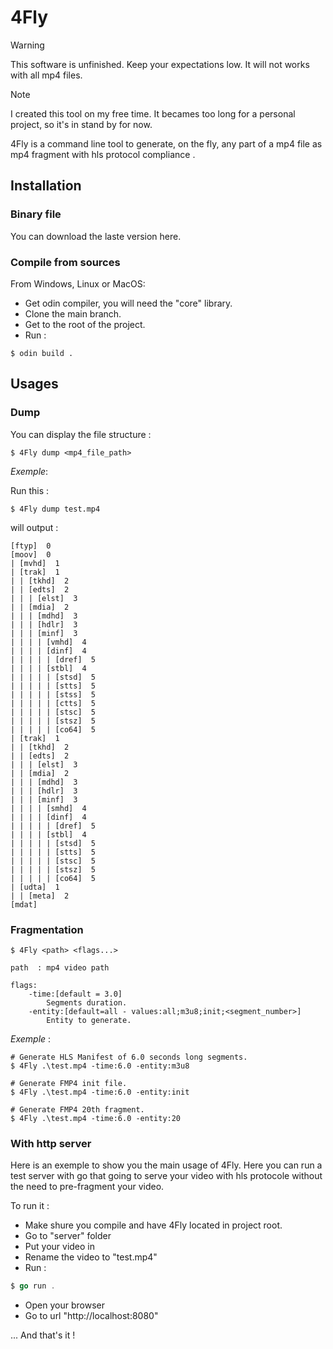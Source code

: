 # 4Fly

> [!warning]
> This software is unfinished. Keep your expectations low.
> It will not works with all mp4 files.

> [!note]
> I created this tool on my free time. It becames too long for a personal project, so it's  in stand by for now.

4Fly is a command line tool to generate, on the fly, any part of a mp4 file as mp4 fragment with hls protocol compliance .

## Installation

### Binary file
You can download the laste version here.

### Compile from sources

From Windows, Linux or MacOS:

- Get odin compiler, you will need the "core" library.
- Clone the main branch.
- Get to the root of the project.
- Run :

```shell
$ odin build .
```

## Usages
### Dump
You can display the file structure :
```shell
$ 4Fly dump <mp4_file_path> 
```

*Exemple*: 

Run this :

```
$ 4Fly dump test.mp4
```

will output :

```shell
[ftyp]  0
[moov]  0
| [mvhd]  1
| [trak]  1
| | [tkhd]  2
| | [edts]  2
| | | [elst]  3
| | [mdia]  2
| | | [mdhd]  3
| | | [hdlr]  3
| | | [minf]  3
| | | | [vmhd]  4
| | | | [dinf]  4
| | | | | [dref]  5
| | | | [stbl]  4
| | | | | [stsd]  5
| | | | | [stts]  5
| | | | | [stss]  5
| | | | | [ctts]  5
| | | | | [stsc]  5
| | | | | [stsz]  5
| | | | | [co64]  5
| [trak]  1
| | [tkhd]  2
| | [edts]  2
| | | [elst]  3
| | [mdia]  2
| | | [mdhd]  3
| | | [hdlr]  3
| | | [minf]  3
| | | | [smhd]  4
| | | | [dinf]  4
| | | | | [dref]  5
| | | | [stbl]  4
| | | | | [stsd]  5
| | | | | [stts]  5
| | | | | [stsc]  5
| | | | | [stsz]  5
| | | | | [co64]  5
| [udta]  1
| | [meta]  2
[mdat]
```

### Fragmentation

```shell
$ 4Fly <path> <flags...>

path  : mp4 video path

flags:
    -time:[default = 3.0]
        Segments duration.
    -entity:[default=all - values:all;m3u8;init;<segment_number>]
        Entity to generate.
```

*Exemple* : 

```shell
# Generate HLS Manifest of 6.0 seconds long segments.
$ 4Fly .\test.mp4 -time:6.0 -entity:m3u8

# Generate FMP4 init file.
$ 4Fly .\test.mp4 -time:6.0 -entity:init

# Generate FMP4 20th fragment.
$ 4Fly .\test.mp4 -time:6.0 -entity:20
```

### With http server

Here is an exemple to show you the main usage of 4Fly.
Here you can run a test server with go that going to serve your video with hls protocole without the need to pre-fragment your video.

To run it :

- Make shure you compile and have 4Fly located in project root.
- Go to "server" folder
- Put your video in
- Rename the video to "test.mp4"
- Run :

```go
$ go run .
```

- Open your browser
- Go to url "http://localhost:8080"

... And that's it !

